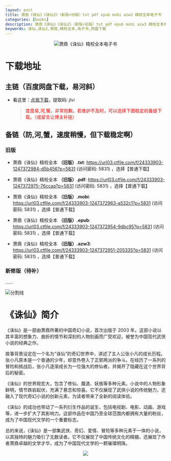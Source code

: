 ```yaml
---
layout: post
title: 萧鼎《诛仙》《诛仙2》（新版+旧版）txt pdf epub mobi azw3 精校全本电子书
categories: [books]
description: 萧鼎《诛仙》《诛仙2》（新版+旧版）txt pdf epub mobi azw3 精校全本电子书 网盘下载
keywords: 诛仙,诛仙2,萧鼎,精校全本,电子书,网盘下载
---
```


<div align="center"><img src="https://qweree.cn/wp-content/uploads/2024/05/image-1716108016498.png" alt="萧鼎《诛仙》精校全本电子书"></div>

# 下载地址

## 主链（百度网盘下载，易河斜）

- 看这里：[点我下载](https://pan.baidu.com/s/1qZRtufNxueSwGGkzsLIB5A?pwd=jlvi)，提取码: jlvi

  > <p style="color:red" >度盘易,河,蟹，非常抱歉。若维护不及时，可以选择下面稳定的备链下载。（或留言让博主补链）</p>

## 备链（防,河,蟹，速度稍慢，但下载稳定啊）

### 旧版

- 萧鼎《诛仙》精校全本 **（旧版）.txt**: <https://url03.ctfile.com/f/24333903-1247372984-d5b456?p=5831> (访问密码: 5831) ，选择【普通下载】

- 萧鼎《诛仙》精校全本 **（旧版）.pdf**: <https://url03.ctfile.com/f/24333903-1247372975-76ccaa?p=5831> (访问密码: 5831) ，选择【普通下载】

- 萧鼎《诛仙》精校全本 **（旧版）.mobi**: <https://url03.ctfile.com/f/24333903-1247372963-a532c1?p=5831> (访问密码: 5831) ，选择【普通下载】

- 萧鼎《诛仙》精校全本 **（旧版）.epub**: <https://url03.ctfile.com/f/24333903-1247372954-9dbc95?p=5831> (访问密码: 5831) ，选择【普通下载】

- 萧鼎《诛仙》精校全本 **（旧版）.azw3**: <https://url03.ctfile.com/f/24333903-1247372951-205335?p=5831> (访问密码: 5831) ，选择【普通下载】

### 新修版（待补）

......

![分割线](https://pic.imgdb.cn/item/6612476468eb935713c85291.gif)

# 《诛仙》简介

《诛仙》是一部由萧鼎所著的中国奇幻小说，首次出版于 2003 年。这部小说以其丰富的想象力、曲折的情节和深刻的人物刻画而广受欢迎，被誉为中国现代武侠小说的经典之作。

故事背景设定在一个名为“诛仙”的奇幻世界中，讲述了主人公张小凡的成长历程。张小凡原本是一个普通的少年，却意外卷入了正邪两派的争斗。在经历了一系列的冒险和挑战后，张小凡逐渐成长为一位强大的修仙者，并揭开了隐藏在这个世界背后的秘密。

《诛仙》的世界观宏大，包含了修仙、魔道、妖族等多种元素。小说中的人物形象鲜明，情节跌宕起伏，充满了悬念和惊喜。它不仅展现了武侠小说的传统魅力，还融入了现代奇幻小说的创新元素，为读者带来了全新的阅读体验。

《诛仙》的成功也带动了一系列衍生作品的诞生，包括电视剧、电影、动画、游戏等，进一步扩大了其影响力。这部作品在中国乃至全球范围内都拥有大量的粉丝，成为了中国现代文学的一个重要标志。

总的来说，《诛仙》是一部集武侠、奇幻、爱情、冒险等多种元素于一体的小说，以其独特的魅力吸引了无数读者。它不仅展现了中国传统文化的精髓，还展现了作者萧鼎卓越的文学才华，成为了中国现代文学的一颗璀璨明珠。

<div align="center"><img src="https://pic.imgdb.cn/item/661a35e868eb93571333b3c3.gif"/></div>
